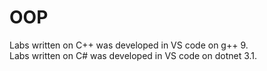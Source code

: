 # OOP
Labs written on C++ was developed in VS code on g++ 9. <br>
Labs written on C# was developed in VS code on dotnet 3.1.
